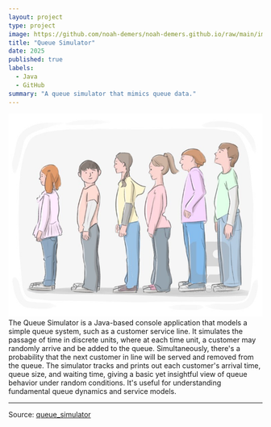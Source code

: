 ```yaml
---
layout: project
type: project
image: https://github.com/noah-demers/noah-demers.github.io/raw/main/img/queue_.jpeg
title: "Queue Simulator"
date: 2025
published: true
labels:
  - Java
  - GitHub
summary: "A queue simulator that mimics queue data."
---
```


<img class="img-fluid" src="https://github.com/noah-demers/noah-demers.github.io/raw/main/img/queue_.jpeg">
The Queue Simulator is a Java-based console application that models a simple queue system, such as a customer service line. It simulates the passage of time in discrete units, where at each time unit, a customer may randomly arrive and be added to the queue. Simultaneously, there's a probability that the next customer in line will be served and removed from the queue. The simulator tracks and prints out each customer's arrival time, queue size, and waiting time, giving a basic yet insightful view of queue behavior under random conditions. It's useful for understanding fundamental queue dynamics and service models.

</pre>

<hr>

Source: <a href="https://github.com/noah-demers/queue_simulator"><i class="large github icon "></i>queue_simulator</a>
